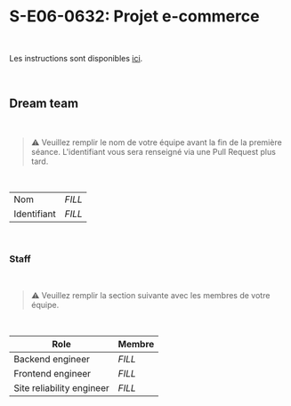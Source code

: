 # S-E06-0632: Projet e-commerce

<br>

Les instructions sont disponibles [ici](https://github.com/Faylixe/ceri-m1-ecommerce-2022/tree/main/docs).

<br>

## Dream team

<br>

> :warning: Veuillez remplir le nom de votre équipe avant la fin de
> la première séance. L'identifiant vous sera renseigné via une
> Pull Request plus tard.

<br>

|             |        |
| ----------- | ------ |
| Nom         | _FILL_ |
| Identifiant | _FILL_ |

<br>

### Staff

<br>

> :warning: Veuillez remplir la section suivante avec les membres de
> votre équipe.

<br>

| Role                      | Membre |
| ------------------------- | ------ |
| Backend engineer          | _FILL_ |
| Frontend engineer         | _FILL_ |
| Site reliability engineer | _FILL_ |